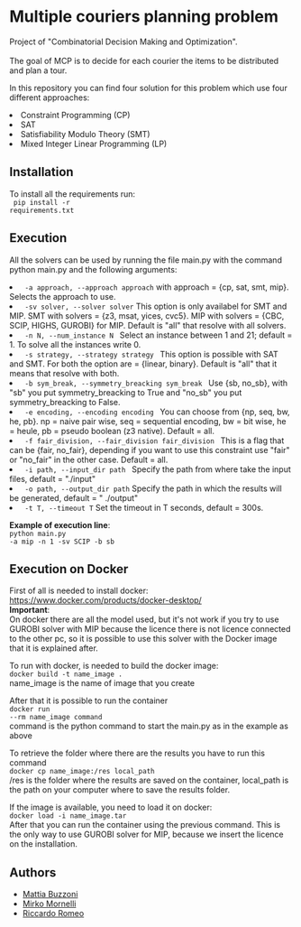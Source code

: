 # Multiple couriers planning problem
Project of "Combinatorial Decision Making and Optimization".
<br><br>
The goal of MCP is to decide for each courier the items
to be distributed and plan a tour.

In this repository you can find four solution for this problem which use four different approaches:
<li> Constraint Programming (CP)
<li> SAT 
<li> Satisfiability Modulo Theory (SMT)
<li> Mixed Integer Linear Programming (LP)

## Installation
To install all the requirements run: <br>
<code> pip install -r requirements.txt </code>

## Execution
All the solvers can be used by running the file main.py with the command python main.py and the following arguments:

<li> <code> -a approach, --approach approach</code> with approach = {cp, sat, smt, mip}. Selects the approach to use. 
<li> <code> -sv solver, --solver solver</code> This option is only availabel for SMT and MIP. SMT with solvers = {z3, msat, yices, cvc5}. MIP with solvers = {CBC, SCIP, HIGHS, GUROBI} for MIP. Default is "all" that resolve with all solvers.
<li> <code> -n N, --num_instance N </code> Select an instance between 1 and 21; default = 1. To solve all the instances write 0.
<li> <code> -s strategy, --strategy strategy </code> This option is possible with SAT and SMT. For both the option are = {linear, binary}. Default is "all" that it means that resolve with both.
<li> <code> -b sym_break, --symmetry_breacking sym_break </code> Use {sb, no_sb}, with "sb" you put symmetry_breacking to True and "no_sb" you put symmetry_breacking to False.
<li> <code> -e encoding, --encoding encoding </code> You can choose from {np, seq, bw, he, pb}. np = naive pair wise, seq = sequential encoding, bw = bit wise, he = heule, pb = pseudo boolean (z3 native). Default = all.
<li> <code> -f fair_division, --fair_division fair_division </code> This is a flag that can be {fair, no_fair}, depending if you want to use this constraint use "fair" or "no_fair" in the other case. Default = all.
<li> <code> -i path, --input_dir path </code> Specify the path from where take the input files, default = "./input"
<li> <code> -o path, --output_dir path</code> Specify the path in which the results will be generated, default = " ./output"
<li> <code> -t T, --timeout T</code> Set the timeout in T seconds, default = 300s.

**Example of execution line**:<br>
<code>python main.py -a mip -n 1 -sv SCIP -b sb</code>


## Execution on Docker
First of all is needed to install docker: https://www.docker.com/products/docker-desktop/ <br>
**Important**: <br>
On docker there are all the model used, but it's not work if you try to use GUROBI solver with MIP because the licence there is not licence connected to the other pc, so it is possible to use this solver with the Docker image that it is explained after.<br>

To run with docker, is needed to build the docker image: <br>
<code>docker build -t name_image .</code> <br>
name_image is the name of image that you create
<br>

After that it is possible to run the container <br>
<code>docker run --rm name_image command</code> <br>
command is the python command to start the main.py as in the example as above<br>

To retrieve the folder where there are the results you have to run this command <br>
<code>docker cp name_image:/res local_path</code> <br>
/res is the folder where the results are saved on the container, local_path is the path on your computer where to save the results folder. 

If the image is available, you need to load it on docker:<br>
<code>docker load -i name_image.tar</code> <br>
After that you can run the container using the previous command.
This is the only way to use GUROBI solver for MIP, because we insert the licence on the installation.
  
## Authors
  - [Mattia Buzzoni](https://github.com/mattibuzzo13) 
  - [Mirko Mornelli](https://github.com/mirkomornelli)
  - [Riccardo Romeo](https://github.com/RiccardoRomeo01) 
